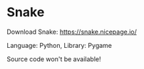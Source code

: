 # Snake

Download Snake: https://snake.nicepage.io/

Language: Python,
Library: Pygame

Source code won't be available! 
